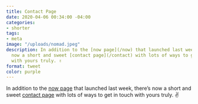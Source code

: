 ```yaml
---
title: Contact Page
date: 2020-04-06 00:34:00 -04:00
categories:
- shorter
tags:
- meta
image: "/uploads/nomad.jpeg"
description: In addition to the [now page](/now) that launched last week, there’s
  now a short and sweet [contact page](/contact) with lots of ways to get in touch
  with yours truly. ✌️
format: tweet
color: purple
---
```


In addition to the [now page](/now) that launched last week, there’s now a short and sweet [contact page](/contact) with lots of ways to get in touch with yours truly. ✌️